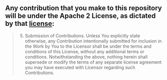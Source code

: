 ## Any contribution that you make to this repository will be under the Apache 2 License, as dictated by that [license](http://www.apache.org/licenses/LICENSE-2.0.html):
> 5. Submission of Contributions. Unless You explicitly state otherwise,
   any Contribution intentionally submitted for inclusion in the Work
   by You to the Licensor shall be under the terms and conditions of
   this License, without any additional terms or conditions.
   Notwithstanding the above, nothing herein shall supersede or modify
   the terms of any separate license agreement you may have executed
   with Licensor regarding such Contributions.
